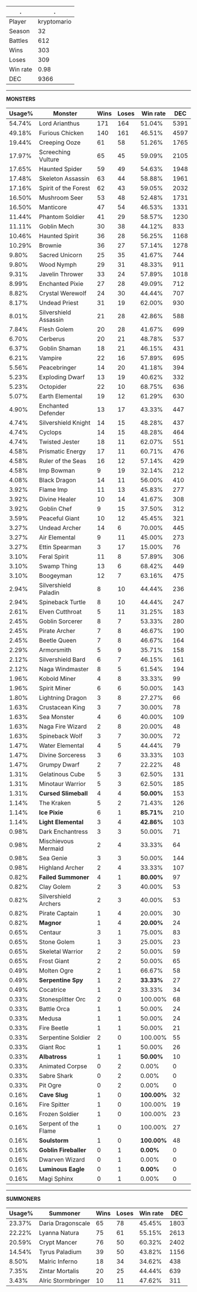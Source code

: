 .|.
|-|-
Player|kryptomario
Season|32
Battles|612
Wins|303
Loses|309
Win rate|0.98
DEC|9366

---
**MONSTERS**

Usage%|Monster|Wins|Loses|Win rate|DEC|
-|-|-|-|-|-|
54.74%|Lord Arianthus|171|164|51.04%|5391|
49.18%|Furious Chicken|140|161|46.51%|4597|
19.44%|Creeping Ooze|61|58|51.26%|1765|
17.97%|Screeching Vulture|65|45|59.09%|2105|
17.65%|Haunted Spider|59|49|54.63%|1948|
17.48%|Skeleton Assassin|63|44|58.88%|1961|
17.16%|Spirit of the Forest|62|43|59.05%|2032|
16.50%|Mushroom Seer|53|48|52.48%|1731|
16.50%|Manticore|47|54|46.53%|1331|
11.44%|Phantom Soldier|41|29|58.57%|1230|
11.11%|Goblin Mech|30|38|44.12%|833|
10.46%|Haunted Spirit|36|28|56.25%|1168|
10.29%|Brownie|36|27|57.14%|1278|
9.80%|Sacred Unicorn|25|35|41.67%|744|
9.80%|Wood Nymph|29|31|48.33%|911|
9.31%|Javelin Thrower|33|24|57.89%|1018|
8.99%|Enchanted Pixie|27|28|49.09%|712|
8.82%|Crystal Werewolf|24|30|44.44%|707|
8.17%|Undead Priest|31|19|62.00%|930|
8.01%|Silvershield Assassin|21|28|42.86%|588|
7.84%|Flesh Golem|20|28|41.67%|699|
6.70%|Cerberus|20|21|48.78%|537|
6.37%|Goblin Shaman|18|21|46.15%|431|
6.21%|Vampire|22|16|57.89%|695|
5.56%|Peacebringer|14|20|41.18%|394|
5.23%|Exploding Dwarf|13|19|40.62%|332|
5.23%|Octopider|22|10|68.75%|636|
5.07%|Earth Elemental|19|12|61.29%|630|
4.90%|Enchanted Defender|13|17|43.33%|447|
4.74%|Silvershield Knight|14|15|48.28%|437|
4.74%|Cyclops|14|15|48.28%|464|
4.74%|Twisted Jester|18|11|62.07%|551|
4.58%|Prismatic Energy|17|11|60.71%|476|
4.58%|Ruler of the Seas|16|12|57.14%|429|
4.58%|Imp Bowman|9|19|32.14%|212|
4.08%|Black Dragon|14|11|56.00%|410|
3.92%|Flame Imp|11|13|45.83%|277|
3.92%|Divine Healer|10|14|41.67%|308|
3.92%|Goblin Chef|9|15|37.50%|312|
3.59%|Peaceful Giant|10|12|45.45%|321|
3.27%|Undead Archer|14|6|70.00%|445|
3.27%|Air Elemental|9|11|45.00%|273|
3.27%|Ettin Spearman|3|17|15.00%|76|
3.10%|Feral Spirit|11|8|57.89%|306|
3.10%|Swamp Thing|13|6|68.42%|449|
3.10%|Boogeyman|12|7|63.16%|475|
2.94%|Silvershield Paladin|8|10|44.44%|236|
2.94%|Spineback Turtle|8|10|44.44%|247|
2.61%|Elven Cutthroat|5|11|31.25%|183|
2.45%|Goblin Sorcerer|8|7|53.33%|280|
2.45%|Pirate Archer|7|8|46.67%|190|
2.45%|Beetle Queen|7|8|46.67%|164|
2.29%|Armorsmith|5|9|35.71%|158|
2.12%|Silvershield Bard|6|7|46.15%|161|
2.12%|Naga Windmaster|8|5|61.54%|194|
1.96%|Kobold Miner|4|8|33.33%|99|
1.96%|Spirit Miner|6|6|50.00%|143|
1.80%|Lightning Dragon|3|8|27.27%|66|
1.63%|Crustacean King|3|7|30.00%|78|
1.63%|Sea Monster|4|6|40.00%|109|
1.63%|Naga Fire Wizard|2|8|20.00%|48|
1.63%|Spineback Wolf|3|7|30.00%|72|
1.47%|Water Elemental|4|5|44.44%|79|
1.47%|Divine Sorceress|3|6|33.33%|103|
1.47%|Grumpy Dwarf|2|7|22.22%|48|
1.31%|Gelatinous Cube|5|3|62.50%|131|
1.31%|Minotaur Warrior|5|3|62.50%|185|
1.31%|**Cursed Slimeball**|4|4|**50.00%**|153|
1.14%|The Kraken|5|2|71.43%|126|
1.14%|**Ice Pixie**|6|1|**85.71%**|210|
1.14%|**Light Elemental**|3|4|**42.86%**|103|
0.98%|Dark Enchantress|3|3|50.00%|71|
0.98%|Mischievous Mermaid|2|4|33.33%|64|
0.98%|Sea Genie|3|3|50.00%|144|
0.98%|Highland Archer|2|4|33.33%|107|
0.82%|**Failed Summoner**|4|1|**80.00%**|97|
0.82%|Clay Golem|2|3|40.00%|53|
0.82%|Silvershield Archers|2|3|40.00%|53|
0.82%|Pirate Captain|1|4|20.00%|30|
0.82%|**Magnor**|1|4|**20.00%**|24|
0.65%|Centaur|3|1|75.00%|83|
0.65%|Stone Golem|1|3|25.00%|23|
0.65%|Skeletal Warrior|2|2|50.00%|59|
0.65%|Frost Giant|2|2|50.00%|65|
0.49%|Molten Ogre|2|1|66.67%|58|
0.49%|**Serpentine Spy**|1|2|**33.33%**|27|
0.49%|Cocatrice|1|2|33.33%|34|
0.33%|Stonesplitter Orc|2|0|100.00%|68|
0.33%|Battle Orca|1|1|50.00%|24|
0.33%|Medusa|1|1|50.00%|24|
0.33%|Fire Beetle|1|1|50.00%|21|
0.33%|Serpentine Soldier|2|0|100.00%|55|
0.33%|Giant Roc|1|1|50.00%|26|
0.33%|**Albatross**|1|1|**50.00%**|10|
0.33%|Animated Corpse|0|2|0.00%|0|
0.33%|Sabre Shark|0|2|0.00%|0|
0.33%|Pit Ogre|0|2|0.00%|0|
0.16%|**Cave Slug**|1|0|**100.00%**|32|
0.16%|Fire Spitter|1|0|100.00%|19|
0.16%|Frozen Soldier|1|0|100.00%|23|
0.16%|Serpent of the Flame|1|0|100.00%|27|
0.16%|**Soulstorm**|1|0|**100.00%**|48|
0.16%|**Goblin Fireballer**|0|1|**0.00%**|0|
0.16%|Dwarven Wizard|0|1|0.00%|0|
0.16%|**Luminous Eagle**|0|1|**0.00%**|0|
0.16%|Magi Sphinx|0|1|0.00%|0|

---
**SUMMONERS**

Usage%|Summoner|Wins|Loses|Win rate|DEC|
-|-|-|-|-|-|
23.37%|Daria Dragonscale|65|78|45.45%|1803|
22.22%|Lyanna Natura|75|61|55.15%|2613|
20.59%|Crypt Mancer|76|50|60.32%|2402|
14.54%|Tyrus Paladium|39|50|43.82%|1156|
8.50%|Malric Inferno|18|34|34.62%|438|
7.35%|Zintar Mortalis|20|25|44.44%|639|
3.43%|Alric Stormbringer|10|11|47.62%|311|
